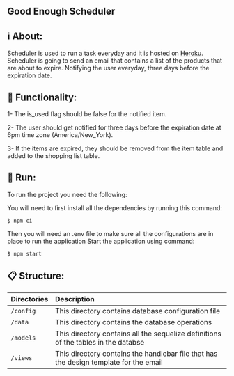 ## Good Enough Scheduler

## ℹ️ About:
Scheduler is used to run a task everyday and it is hosted on [Heroku](https://www.heroku.com/). Scheduler is going to send an email that contains a list of the products that are about to expire. Notifying the user everyday, three days before the expiration date.


## 🎯 Functionality:
1- The is_used flag should be false for the notified item.

2- The user should get notified for three days before the expiration date at 6pm time zone (America/New_York). 

3- If the items are expired, they should be removed from the item table and added to the shopping list table.


## 🚀 Run:
To run the project you need the following:

You will need to first install all the dependencies by running this command:

    $ npm ci
  
Then you will need an .env file to make sure all the configurations are in place to run the application
Start the application using command:

    $ npm start


## 📋 Structure: 

| Directories    | Description                                                                                                                      |
| :------------- | :------------------------------------------------------------------------------------------------------------------------------- |
| `/config`      | This directory contains database configuration file                                                                              |
| `/data`        | This directory contains the database operations                                                                                  |
| `/models`      | This directory contains all the sequelize definitions of the tables in the databse                                               |                                                                      |
| `/views`       | This directory contains the handlebar file that has the design template for the email




